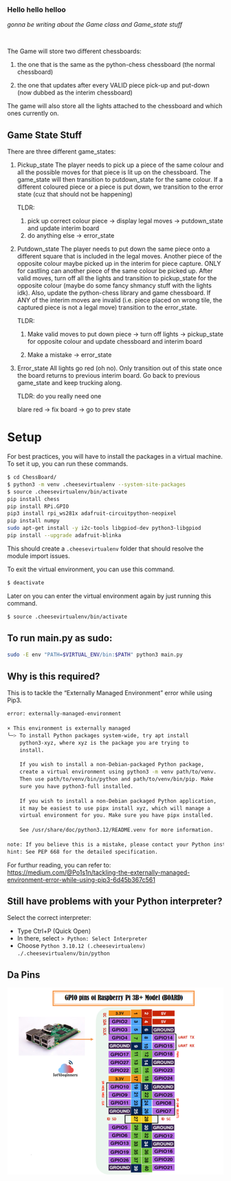 ### Hello hello helloo 
*gonna be writing about the Game class and Game_state stuff*

<br>

The Game will store two different chessboards:

1. the one that is the same as the python-chess chessboard
   (the normal chessboard)

2. the one that updates after every VALID piece pick-up and put-down
   (now dubbed as the interim chessboard)

The game will also store all the lights attached to the chessboard and which ones
currently on.

## Game State Stuff

There are three different game_states:

1. Pickup_state
   The player needs to pick up a piece of the same colour and all the possible
   moves for that piece is lit up on the chessboard. The game_state will then
   transition to putdown_state for the same colour. If a different coloured piece
   or a piece is put down, we transition to the error state (cuz that should not be happening)

   TLDR:

   1. pick up correct colour piece -> display legal moves -> putdown_state and update interim board
   2. do anything else -> error_state

2. Putdown_state
   The player needs to put down the same piece onto a different square that is
   included in the legal moves. Another piece of the opposite colour maybe picked up
   in the interim for piece capture. ONLY for castling can another piece of the
   same colour be picked up. After valid moves, turn off all the lights and transition
   to pickup_state for the opposite colour (maybe do some fancy shmancy stuff with
   the lights idk). Also, update the python-chess library and game chessboard.
   If ANY of the interim moves are invalid (i.e. piece placed on wrong tile, the
   captured piece is not a legal move) transition to the error_state.

   TLDR:

   1. Make valid moves to put down piece -> turn off lights -> pickup_state for
      opposite colour and update chessboard and interim board

   2. Make a mistake -> error_state

3. Error_state
   All lights go red (oh no). Only transition out of this state once the board
   returns to previous interim board. Go back to previous game_state and keep
   trucking along.

   TLDR: do you really need one

   blare red -> fix board -> go to prev state



# Setup
For best practices, you will have to install the packages in a virtual machine.
To set it up, you can run these commands.

```bash
$ cd ChessBoard/
$ python3 -m venv .cheesevirtualenv --system-site-packages
$ source .cheesevirtualenv/bin/activate
pip install chess
pip install RPi.GPIO
pip3 install rpi_ws281x adafruit-circuitpython-neopixel
pip install numpy
sudo apt-get install -y i2c-tools libgpiod-dev python3-libgpiod
pip install --upgrade adafruit-blinka
```

This should create a `.cheesevirtualenv` folder that should resolve the module import issues.
<br>

To exit the virtual environment, you can use this command.

```bash
$ deactivate
```

Later on you can enter the virtual environment again by just running this command.

```bash
$ source .cheesevirtualenv/bin/activate
```

## To run main.py as sudo:
```bash
sudo -E env "PATH=$VIRTUAL_ENV/bin:$PATH" python3 main.py
```

## Why is this required?
This is to tackle the “Externally Managed Environment” error while using Pip3.

```bash
error: externally-managed-environment

× This environment is externally managed
╰─> To install Python packages system-wide, try apt install
    python3-xyz, where xyz is the package you are trying to
    install.
    
    If you wish to install a non-Debian-packaged Python package,
    create a virtual environment using python3 -m venv path/to/venv.
    Then use path/to/venv/bin/python and path/to/venv/bin/pip. Make
    sure you have python3-full installed.
    
    If you wish to install a non-Debian packaged Python application,
    it may be easiest to use pipx install xyz, which will manage a
    virtual environment for you. Make sure you have pipx installed.
    
    See /usr/share/doc/python3.12/README.venv for more information.

note: If you believe this is a mistake, please contact your Python installation or OS distribution provider. You can override this, at the risk of breaking your Python installation or OS, by passing --break-system-packages.
hint: See PEP 668 for the detailed specification.
```

For furthur reading, you can refer to: https://medium.com/@Po1s1n/tackling-the-externally-managed-environment-error-while-using-pip3-6d45b367c561

## Still have problems with your Python interpreter?
Select the correct interpreter:

- Type Ctrl+P (Quick Open)
- In there, select `> Python: Select Interpreter`
- Choose `Python 3.10.12 (.cheesevirtualenv) ./.cheesevirtualenv/bin/python`

## Da Pins
![alt text](image.png)